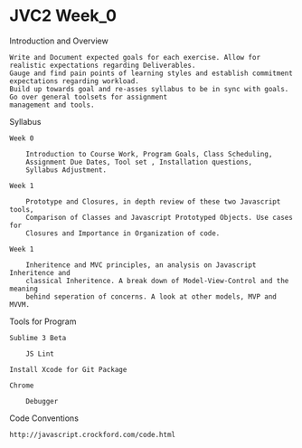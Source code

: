 JVC2 Week_0
====

Introduction and Overview

	Write and Document expected goals for each exercise. Allow for realistic expectations regarding Deliverables.
	Gauge and find pain points of learning styles and establish commitment expectations regarding workload. 
	Build up towards goal and re-asses syllabus to be in sync with goals. Go over general toolsets for assignment
	management and tools.


Syllabus

	Week 0

		Introduction to Course Work, Program Goals, Class Scheduling,
		Assignment Due Dates, Tool set , Installation questions,
		Syllabus Adjustment.

	Week 1

		Prototype and Closures, in depth review of these two Javascript tools,
		Comparison of Classes and Javascript Prototyped Objects. Use cases for
		Closures and Importance in Organization of code.

	Week 1

		Inheritence and MVC principles, an analysis on Javascript Inheritence and
		classical Inheritence. A break down of Model-View-Control and the meaning
		behind seperation of concerns. A look at other models, MVP and MVVM. 


Tools for Program

	Sublime 3 Beta

		JS Lint

	Install Xcode for Git Package

	Chrome

		Debugger

Code Conventions

	http://javascript.crockford.com/code.html